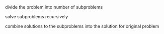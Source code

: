 divide the problem into number of subproblems

solve subproblems recursively

combine solutions to the subproblems into the solution for original problem
